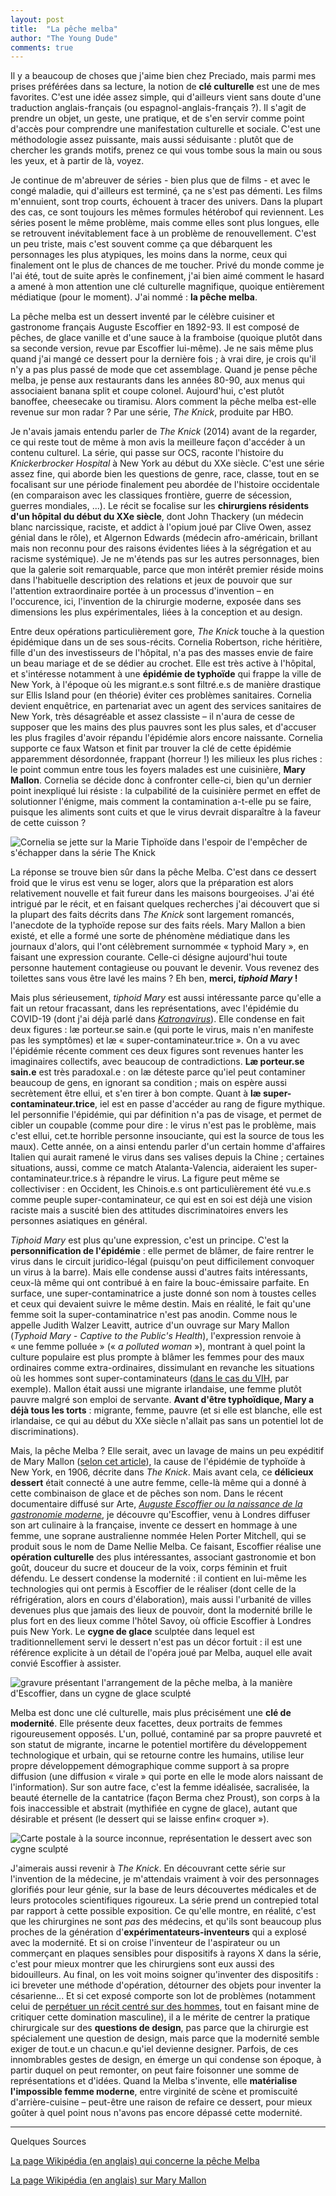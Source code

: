 ```yaml
---
layout: post
title:  "La pêche melba"
author: "The Young Dude"
comments: true
---
```


Il y a beaucoup de choses que j'aime bien chez Preciado, mais parmi mes prises préférées dans sa lecture, la notion de **clé culturelle** est une de mes favorites. C'est une idée assez simple, qui d'ailleurs vient sans doute d'une traduction anglais-français (ou espagnol-anglais-français ?). Il s'agit de prendre un objet, un geste, une pratique, et de s'en servir comme point d'accès pour comprendre une manifestation culturelle et sociale. C'est une méthodologie assez puissante, mais aussi séduisante : plutôt que de chercher les grands motifs, prenez ce qui vous tombe sous la main ou sous les yeux, et à partir de là, voyez. 

Je continue de m'abreuver de séries - bien plus que de films - et avec le congé maladie, qui d'ailleurs est terminé, ça ne s'est pas démenti. Les films m'ennuient, sont trop courts, échouent à tracer des univers. Dans la plupart des cas, ce sont toujours les mêmes formules hétérobof qui reviennent. Les séries posent le même problème, mais comme elles sont plus longues, elle se retrouvent inévitablement face à un problème de renouvellement. C'est un peu triste, mais c'est souvent comme ça que débarquent les personnages les plus atypiques, les moins dans la norme, ceux qui finalement ont le plus de chances de me toucher. Privé du monde comme je l'ai été, tout de suite après le confinement, j'ai bien aimé comment le hasard a amené à mon attention une clé culturelle magnifique, quoique entièrement médiatique (pour le moment). J'ai nommé : **la pêche melba**.

La pêche melba est un dessert inventé par le célèbre cuisiner et gastronome français Auguste Escoffier en 1892-93. Il est composé de pêches, de glace vanille et d'une sauce à la framboise (quoique plutôt dans sa seconde version, revue par Escoffier lui-même). Je ne sais même plus quand j'ai mangé ce dessert pour la dernière fois ; à vrai dire, je crois qu'il n'y a pas plus passé de mode que cet assemblage. Quand je pense pêche melba, je pense aux restaurants dans les années 80-90, aux menus qui associaient banana split et coupe colonel. Aujourd'hui, c'est plutôt banoffee, cheesecake ou tiramisu. Alors comment la pêche melba est-elle revenue sur mon radar ? Par une série, *The Knick*, produite par HBO. 

Je n'avais jamais entendu parler de *The Knick* (2014) avant de la regarder, ce qui reste tout de même à mon avis la meilleure façon d'accéder à un contenu culturel. La série, qui passe sur OCS, raconte l'histoire du *Knickerbrocker Hospital* à New York au début du XXe siècle. C'est une série assez fine, qui aborde bien les questions de genre, race, classe, tout en se focalisant sur une période finalement peu abordée de l'histoire occidentale (en comparaison avec les classiques frontière, guerre de sécession, guerres mondiales, ...). Le récit se focalise sur les **chirurgiens résidents d'un hôpital du début du XXe siècle**, dont John Thackery (un médecin blanc narcissique, raciste, et addict à l'opium joué par Clive Owen, assez génial dans le rôle), et Algernon Edwards (médecin afro-américain, brillant mais non reconnu pour des raisons évidentes liées à la ségrégation et au racisme systémique). Je ne m'étends pas sur les autres personnages, bien que la galerie soit remarquable, parce que mon intérêt premier réside moins dans l'habituelle description des relations et jeux de pouvoir que sur l'attention extraordinaire portée à un processus d'invention – en l'occurence, ici, l'invention de la chirurgie moderne, exposée dans ses dimensions les plus expérimentales, liées à la conception et au design.

Entre deux opérations particulièrement gore, *The Knick* touche à la question épidémique dans un de ses sous-récits. Cornelia Robertson, riche héritière, fille d'un des investisseurs de l'hôpital, n'a pas des masses envie de faire un beau mariage et de se dédier au crochet. Elle est très active à l'hôpital, et s'intéresse notamment à une **épidémie de typhoïde** qui frappe la ville de New York, à l'époque où les migrant.e.s sont filtré.e.s de manière drastique sur Ellis Island pour (en théorie) éviter ces problèmes sanitaires. Cornelia devient enquêtrice, en partenariat avec un agent des services sanitaires de New York, très désagréable et assez classiste – il n'aura de cesse de supposer que les mains des plus pauvres sont les plus sales, et d'accuser les plus fragiles d'avoir répandu l'épidémie alors encore naissante. Cornelia supporte ce faux Watson et finit par trouver la clé de cette épidémie apparemment désordonnée, frappant (horreur !) les milieux les plus riches : le point commun entre tous les foyers malades est une cuisinière, **Mary Mallon**. Cornelia se décide donc à confronter celle-ci, bien qu'un dernier point inexpliqué lui résiste : la culpabilité de la cuisinière permet en effet de solutionner l'énigme, mais comment la contamination a-t-elle pu se faire, puisque les aliments sont cuits et que le virus devrait disparaître à la faveur de cette cuisson&nbsp;? 

<img src="https://media.giphy.com/media/5xtDarFNix66adXUaFq/giphy.gif" alt="Cornelia se jette sur la Marie Tiphoïde dans l'espoir de l'empêcher de s'échapper dans la série The Knick"/>

La réponse se trouve bien sûr dans la pêche Melba. C'est dans ce dessert froid que le virus est venu se loger, alors que la préparation est alors relativement nouvelle et fait fureur dans les maisons bourgeoises. J'ai été intrigué par le récit, et en faisant quelques recherches j'ai découvert que si la plupart des faits décrits dans *The Knick* sont largement romancés, l'anecdote de la typhoïde repose sur des faits réels. Mary Mallon a bien existé, et elle a formé une sorte de phénomène médiatique dans les journaux d'alors, qui l'ont célèbrement surnommée &laquo;&nbsp;typhoid Mary&nbsp;&raquo;, en faisant une expression courante. Celle-ci désigne aujourd'hui toute personne hautement contagieuse ou pouvant le devenir. Vous revenez des toilettes sans vous être lavé les mains ? Eh ben, **merci, *tiphoid Mary*&nbsp;!** 

Mais plus sérieusement, *tiphoid Mary* est aussi intéressante parce qu'elle a fait un retour fracassant, dans les représentations, avec l'épidémie du COVID-19 (dont j'ai déjà parlé dans [*Katronavirus*](https://theyoungdude.github.io/2020-04-29/katronavirus)). Elle condense en fait deux figures : læ porteur.se sain.e (qui porte le virus, mais n'en manifeste pas les symptômes) et læ &laquo;&nbsp;super-contaminateur.trice&nbsp;&raquo;. On a vu avec l'épidémie récente comment ces deux figures sont revenues hanter les imaginaires collectifs, avec beaucoup de contradictions. **Læ porteur.se sain.e** est très paradoxal.e&nbsp;: on læ déteste parce qu'iel peut contaminer beaucoup de gens, en ignorant sa condition&nbsp;; mais on espère aussi secrètement être ellui, et s'en tirer à bon compte. Quant à **læ super-contaminateur.trice**, iel est en passe d'accéder au rang de figure mythique. Iel personnifie l'épidémie, qui par définition n'a pas de visage, et permet de cibler un coupable (comme pour dire : le virus n'est pas le problème, mais c'est ellui, cet.te horrible personne insouciante, qui est la source de tous les maux). Cette année, on a ainsi entendu parler d'un certain homme d'affaires Italien qui aurait ramené le virus dans ses valises depuis la Chine ; certaines situations, aussi, comme ce match Atalanta-Valencia, aideraient les super-contaminateur.trice.s à répandre le virus. La figure peut même se collectiviser : en Occident, les Chinois.e.s ont particulièrement été vu.e.s comme peuple super-contaminateur, ce qui est en soi est déjà une vision raciste mais a suscité bien des attitudes discriminatoires envers les personnes asiatiques en général.

*Tiphoid Mary* est plus qu'une expression, c'est un principe. C'est la **personnification de l'épidémie** : elle permet de blâmer, de faire rentrer le virus dans le circuit juridico-légal (puisqu'on peut difficilement convoquer un virus à la barre). Mais elle condense aussi d'autres faits intéressants, ceux-là même qui ont contribué à en faire la bouc-émissaire parfaite. En surface, une super-contaminatrice a juste donné son nom à toustes celles et ceux qui devaient suivre le même destin. Mais en réalité, le fait qu'une femme soit la super-contaminatrice n'est pas anodin. Comme nous le appelle Judith Walzer Leavitt, autrice d'un ouvrage sur Mary Mallon (*Typhoid Mary - Captive to the Public's Health*), l'expression renvoie à &laquo;&nbsp;une femme polluée&nbsp;&raquo; (&laquo;&nbsp;*a polluted woman*&nbsp;&raquo;), montrant à quel point la culture populaire est plus prompte à blâmer les femmes pour des maux ordinaires comme extra-ordinaires, dissimulant en revanche les situations où les hommes sont super-contaminateurs ([dans le cas du VIH](https://www.ncbi.nlm.nih.gov/pmc/articles/PMC5882769/#CR1), par exemple). Mallon était aussi une migrante irlandaise, une femme plutôt pauvre malgré son emploi de servante. **Avant d'être typhoïdique, Mary a déjà tous les torts** : migrante, femme, pauvre (et si elle est blanche, elle est irlandaise, ce qui au début du XXe siècle n'allait pas sans un potentiel lot de discriminations).

Mais, la pêche Melba ? Elle serait, avec un lavage de mains un peu expéditif de Mary Mallon ([selon cet article](https://www.thelancet.com/journals/lancet/article/PIIS0140-6736(05)77031-8/fulltext)), la cause de l'épidémie de typhoïde à New York, en 1906, décrite dans *The Knick*. Mais avant cela, ce **délicieux dessert** était connecté à une autre femme, celle-là même qui a donné à cette combinaison de glace et de pêches son nom. Dans le récent documentaire diffusé sur Arte, [*Auguste Escoffier ou la naissance de la gastronomie moderne*](https://boutique.arte.tv/detail/auguste_escoffier_ou_la_naissance_de_la_gastronomie_moderne), je découvre qu'Escoffier, venu à Londres diffuser son art culinaire à la française, invente ce dessert en hommage à une femme, une soprane australienne nommée Helen Porter Mitchell, qui se produit sous le nom de Dame Nellie Melba. Ce faisant, Escoffier réalise une **opération culturelle** des plus intéressantes, associant gastronomie et bon goût, douceur du sucre et douceur de la voix, corps féminin et fruit défendu. Le dessert condense la modernité : il contient en lui-même les technologies qui ont permis à Escoffier de le réaliser (dont celle de la réfrigération, alors en cours d'élaboration), mais aussi l'urbanité de villes devenues plus que jamais des lieux de pouvoir, dont la modernité brille le plus fort en des lieux comme l'hôtel Savoy, où officie Escoffier à Londres puis New York. Le **cygne de glace** sculptée dans lequel est traditionnellement servi le dessert n'est pas un décor fortuit : il est une référence explicite à un détail de l'opéra joué par Melba, auquel elle avait convié Escoffier à assister. 

<img src="https://www.academiedugout.fr/images/20937/948-420/peche-melba-ok3.jpg?poix=50&poiy=50" alt="gravure présentant l'arrangement de la pêche melba, à la manière d'Escoffier, dans un cygne de glace sculpté"/>

Melba est donc une clé culturelle, mais plus précisément une **clé de modernité**. Elle présente deux facettes, deux portraits de femmes rigoureusement opposés. L'un, pollué, contaminé par sa propre pauvreté et son statut de migrante, incarne le potentiel mortifère du développement technologique et urbain, qui se retourne contre les humains, utilise leur propre développement démographique comme support à sa propre diffusion (une diffusion &laquo;&nbsp;virale&nbsp;&raquo; qui porte en elle le mode alors naissant de l'information). Sur son autre face, c'est la femme idéalisée, sacralisée, la beauté éternelle de la cantatrice (façon Berma chez Proust), son corps à la fois inaccessible et abstrait (mythifiée en cygne de glace), autant que désirable et présent (le dessert qui se laisse enfin&laquo;&nbsp;croquer&nbsp;&raquo;).

<img src="http://mikuy.fr/wp-content/uploads/2016/07/Pe%CC%82che-Melba-Anne-Salle%CC%81-Mikuy.jpg" alt="Carte postale à la source inconnue, représentation le dessert avec son cygne sculpté" style="min-width:100%;">

J'aimerais aussi revenir à *The Knick*. En découvrant cette série sur l'invention de la médecine, je m'attendais vraiment à voir des personnages glorifiés pour leur génie, sur la base de leurs découvertes médicales et de leurs protocoles scientifiques rigoureux. La série prend un contrepied total par rapport à cette possible exposition. Ce qu'elle montre, en réalité, c'est que les chirurgines ne sont *pas* des médecins, et qu'ils sont beaucoup plus proches de la génération d'**expérimentateurs-inventeurs** qui a explosé avec la modernité. Et si on croise l'inventeur de l'aspirateur ou un commerçant en plaques sensibles pour dispositifs à rayons X dans la série, c'est pour mieux montrer que les chirurgiens sont eux aussi des bidouilleurs. Au final, on les voit moins soigner qu'inventer des dispositifs : ici breveter une méthode d'opération, détourner des objets pour inventer la césarienne... Et si cet exposé comporte son lot de problèmes (notamment celui de [perpétuer un récit centré sur des hommes](https://www.ladyscience.com/fodder-for-progress-caesarean-patients-in-the-knick/j7yxe04b5frfktmnzl0lkpc82wzckg), tout en faisant mine de critiquer cette domination masculine), il a le mérite de centrer la pratique chirurgicale sur des **questions de design**, pas parce que la chirurgie est spécialement une question de design, mais parce que la modernité semble exiger de tout.e un chacun.e qu'iel devienne designer. Parfois, de ces innombrables gestes de design, en émerge un qui condense son époque, à partir duquel on peut remonter, on peut faire foisonner une somme de représentations et d'idées. Quand la Melba s'invente, elle **matérialise l'impossible femme moderne**, entre virginité de scène et promiscuité d'arrière-cuisine – peut-être une raison de refaire ce dessert, pour mieux goûter à quel point nous n'avons pas encore dépassé cette modernité. 

--- 

Quelques Sources

[La page Wikipédia (en anglais) qui concerne la pêche Melba](https://en.wikipedia.org/wiki/Peach_Melba)

[La page Wikipédia (en anglais) sur Mary Mallon](https://en.wikipedia.org/wiki/Mary_Mallon)



